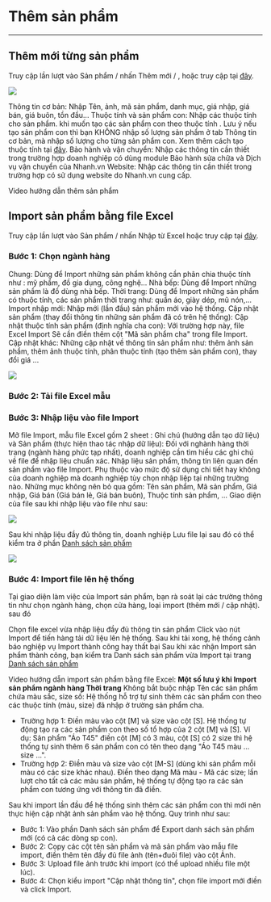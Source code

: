 # Thêm sản phẩm
------
## Thêm mới từng sản phẩm
Truy cập lần lượt vào Sản phẩm / nhấn Thêm mới / , hoặc truy cập tại [đây](https://new.nhanh.vn/product/item/add).

![](https://raw.githubusercontent.com/nhanhapi/manual/master/docs/san-pham/img/sp-themsp-formdongian.png)

Thông tin cơ bản: Nhập Tên, ảnh, mã sản phẩm, danh mục, giá nhập, giá bán, giá buôn, tồn đầu...
Thuộc tính và sản phẩm con: Nhập các thuộc tính cho sản phẩm. khi muốn tạo các sản phẩm con theo thuộc tính . Lưu ý nếu tạo sản phẩm con thì bạn KHÔNG nhập số lượng sản phẩm ở tab Thông tin cơ bản, mà nhập số lượng cho từng sản phẩm con. Xem thêm cách tạo thuộc tính tại [đây](https://manual.nhanh.vn/san-pham/them-san-pham/tao-thuoc-tinh-cho-san-pham).
Bảo hành và vận chuyển: Nhập các thông tin cần thiết trong trường hợp doanh nghiệp có dùng module Bảo hành sửa chữa và Dịch vụ vận chuyển của Nhanh.vn
Website: Nhập các thông tin cần thiết trong trường hợp có sử dụng website do Nhanh.vn cung cấp.

Video hướng dẫn thêm sản phẩm 

## Import sản phẩm bằng file Excel
Truy cập lần lượt vào Sản phẩm / nhấn Nhập từ Excel  hoặc truy cập tại [đây](https://new.nhanh.vn/product/item/add?tab=excel).
### Bước 1: Chọn ngành hàng
Chung: Dùng để Import những sản phẩm không cần phân chia thuộc tính như : mỹ phẩm, đồ gia dụng, công nghệ...
Nhà bếp: Dùng để Import những sản phẩm là đồ dùng nhà bếp.
Thời trang: Dùng để Import những sản phẩm có thuộc tính, các sản phẩm thời trang như: quần áo, giày dép, mũ nón,...
Import nhập mới: Nhập mới (lần đầu) sản phẩm mới vào hệ thống.
Cập nhật sản phẩm (thay đổi thông tin những sản phẩm đã có trên hệ thống):
Cập nhật thuộc tính sản phẩm (định nghĩa cha con): Với trường hợp này, file Excel Import Sẽ cần điền thêm cột "Mã sản phẩm cha" trong file Import.
Cập nhật khác: Những cập nhật về thông tin sản phẩm như: thêm ảnh sản phẩm, thêm ảnh thuộc tính, phân thuộc tính (tạo thêm sản phẩm con), thay đổi giá ...

![](https://raw.githubusercontent.com/nhanhapi/manual/master/docs/san-pham/img/sp-themsp-excel-1.png)
 
### Bước 2: Tải file Excel mẫu
### Bước 3: Nhập liệu vào file Import
Mở file Import, mẫu file Excel gồm 2 sheet : Ghi chú (hướng dẫn tạo dữ liệu) và Sản phẩm (thực hiện thao tác nhập dữ liệu):
Đối với nghành hàng thời trang (ngành hàng phức tạp nhất), doanh nghiệp cần tìm hiểu các ghi chú về file để nhập liệu chuẩn xác.
Nhập liệu sản phẩm, thông tin liên quan đến sản phẩm vào file Import. Phụ thuộc vào mức độ sử dụng chi tiết hay không của doanh nghiệp mà doanh nghiệp tùy chọn nhập liệp tại những trường nào. 
Những mục không nên bỏ qua gồm: Tên sản phẩm, Mã sản phẩm, Giá nhập, Giá bán (Giá bán lẻ, Giá bán buôn), Thuộc tính sản phẩm, ...
Giao diện của file sau khi nhập liệu vào file như sau:

![](https://github.com/nhanhapi/manual/blob/master/docs/san-pham/img/sp-themsp-excel-2.png)

Sau khi nhập liệu đầy đủ thông tin, doanh nghiệp Lưu file lại sau đó có thể kiểm tra ở phần [Danh sách sản phẩm](https://new.nhanh.vn/product/item/index)

![](https://github.com/nhanhapi/manual/blob/master/docs/san-pham/img/sp-themsp-dssp-new.png)

### Bước 4: Import file lên hệ thống
Tại giao diện làm việc của Import sản phẩm, bạn rà soát lại các trường thông tin như chọn ngành hàng, chọn cửa hàng, loại import (thêm mới / cập nhật). sau đó

Chọn file excel vừa nhập liệu đầy đủ thông tin sản phẩm
Click vào nút Import để tiến hàng tải dữ liệu lên hệ thống.
Sau khi tải xong, hệ thống cảnh báo nghiệp vụ Import thành công hay thất bại
Sau khi xác nhận Import sản phẩm thành công, bạn kiểm tra Danh sách sản phẩm vừa Import tại trang [Danh sách sản phẩm](https://new.nhanh.vn/product/item/index)

Video hướng dẫn import sản phẩm bằng file Excel:
**Một số lưu ý khi Import sản phẩm ngành hàng Thời trang**
Không bắt buộc nhập Tên các sản phẩm chứa màu sắc, size số: Hệ thống hỗ trợ tự sinh thêm các sản phẩm con theo các thuộc tính (màu, size) đã nhập ở trường sản phẩm cha. 
- Trường hợp 1: Điền màu vào cột [M] và size vào cột [S]. Hệ thống tự động tạo ra các sản phẩm con theo số tổ hợp của 2 cột [M] và [S].
Ví dụ: Sản phẩm "Áo T45" điền cột [M] có 3 màu, cột [S] có 2 size thì hệ thống tự sinh thêm 6 sản phẩm con có tên theo dạng "Áo T45 màu ... size ...".
- Trường hợp 2: Điền màu và size vào cột [M-S] (dùng khi sản phẩm mỗi màu có các size khác nhau). Điền theo dạng Mã màu - Mã các size; lần lượt cho tất cả các màu sản phẩm, hệ thống tự động tạo ra các sản phẩm con tương ứng với thông tin đã điền.

Sau khi import lần đầu để hệ thống sinh thêm các sản phẩm con thì mới nên thực hiện cập nhật ảnh sản phẩm vào hệ thống. Quy trình như sau:

* Bước 1: Vào phần Danh sách sản phẩm để Export danh sách sản phẩm mới (có cả các dòng sp con).
* Bước 2: Copy các cột tên sản phẩm và mã sản phẩm vào mẫu file import, điền thêm tên đầy đủ file ảnh (tên+đuôi file) vào cột Ảnh.
* Bước 3: Upload file ảnh trước khi import (có thể upload nhiều file một lúc).
* Bước 4: Chọn kiểu import "Cập nhật thông tin", chọn file import mới điền và click Import.

